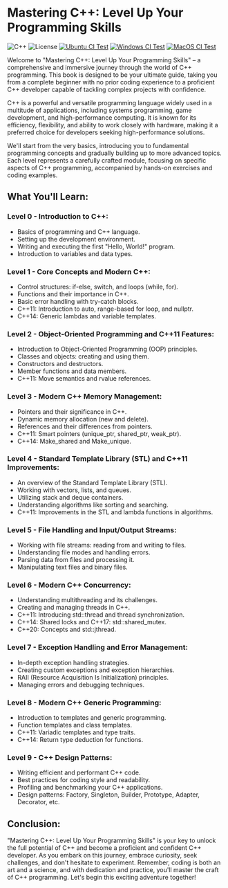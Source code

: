 # Mastering C++: Level Up Your Programming Skills

![C++](https://img.shields.io/badge/C%2B%2B-11%2F14%2F17%2F20%2F23-blue)
![License](https://camo.githubusercontent.com/890acbdcb87868b382af9a4b1fac507b9659d9bf/68747470733a2f2f696d672e736869656c64732e696f2f62616467652f6c6963656e73652d4d49542d626c75652e737667)
[![Ubuntu CI Test](https://github.com/kybuivan/cpp/actions/workflows/ubuntu.yml/badge.svg)](https://github.com/kybuivan/cpp/actions/workflows/ubuntu.yml)
[![Windows CI Test](https://github.com/kybuivan/cpp/actions/workflows/windows.yml/badge.svg)](https://github.com/kybuivan/cpp/actions/workflows/windows.yml)
[![MacOS CI Test](https://github.com/kybuivan/cpp/actions/workflows/macos.yml/badge.svg)](https://github.com/kybuivan/cpp/actions/workflows/macos.yml)

Welcome to "Mastering C++: Level Up Your Programming Skills" – a comprehensive and immersive journey through the world of C++ programming. This book is designed to be your ultimate guide, taking you from a complete beginner with no prior coding experience to a proficient C++ developer capable of tackling complex projects with confidence.

C++ is a powerful and versatile programming language widely used in a multitude of applications, including systems programming, game development, and high-performance computing. It is known for its efficiency, flexibility, and ability to work closely with hardware, making it a preferred choice for developers seeking high-performance solutions.

We'll start from the very basics, introducing you to fundamental programming concepts and gradually building up to more advanced topics. Each level represents a carefully crafted module, focusing on specific aspects of C++ programming, accompanied by hands-on exercises and coding examples.

## What You'll Learn:

### Level 0 - Introduction to C++:
- Basics of programming and C++ language.
- Setting up the development environment.
- Writing and executing the first "Hello, World!" program.
- Introduction to variables and data types.

### Level 1 - Core Concepts and Modern C++:
- Control structures: if-else, switch, and loops (while, for).
- Functions and their importance in C++.
- Basic error handling with try-catch blocks.
- C++11: Introduction to auto, range-based for loop, and nullptr.
- C++14: Generic lambdas and variable templates.

### Level 2 - Object-Oriented Programming and C++11 Features:
- Introduction to Object-Oriented Programming (OOP) principles.
- Classes and objects: creating and using them.
- Constructors and destructors.
- Member functions and data members.
- C++11: Move semantics and rvalue references.

### Level 3 - Modern C++ Memory Management:
- Pointers and their significance in C++.
- Dynamic memory allocation (new and delete).
- References and their differences from pointers.
- C++11: Smart pointers (unique_ptr, shared_ptr, weak_ptr).
- C++14: Make_shared and Make_unique.

### Level 4 - Standard Template Library (STL) and C++11 Improvements:
- An overview of the Standard Template Library (STL).
- Working with vectors, lists, and queues.
- Utilizing stack and deque containers.
- Understanding algorithms like sorting and searching.
- C++11: Improvements in the STL and lambda functions in algorithms.

### Level 5 - File Handling and Input/Output Streams:
- Working with file streams: reading from and writing to files.
- Understanding file modes and handling errors.
- Parsing data from files and processing it.
- Manipulating text files and binary files.

### Level 6 - Modern C++ Concurrency:
- Understanding multithreading and its challenges.
- Creating and managing threads in C++.
- C++11: Introducing std::thread and thread synchronization.
- C++14: Shared locks and C++17: std::shared_mutex.
- C++20: Concepts and std::jthread.

### Level 7 - Exception Handling and Error Management:
- In-depth exception handling strategies.
- Creating custom exceptions and exception hierarchies.
- RAII (Resource Acquisition Is Initialization) principles.
- Managing errors and debugging techniques.

### Level 8 - Modern C++ Generic Programming:
- Introduction to templates and generic programming.
- Function templates and class templates.
- C++11: Variadic templates and type traits.
- C++14: Return type deduction for functions.

### Level 9 - C++ Design Patterns:
- Writing efficient and performant C++ code.
- Best practices for coding style and readability.
- Profiling and benchmarking your C++ applications.
- Design patterns: Factory, Singleton, Builder, Prototype, Adapter, Decorator, etc.


## Conclusion:

"Mastering C++: Level Up Your Programming Skills" is your key to unlock the full potential of C++ and become a proficient and confident C++ developer. As you embark on this journey, embrace curiosity, seek challenges, and don't hesitate to experiment. Remember, coding is both an art and a science, and with dedication and practice, you'll master the craft of C++ programming. Let's begin this exciting adventure together!
